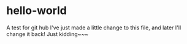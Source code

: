 # hello-world
A  test for git  hub
I've just made a little change to this file, and later I'll change it back! Just kidding~~~
